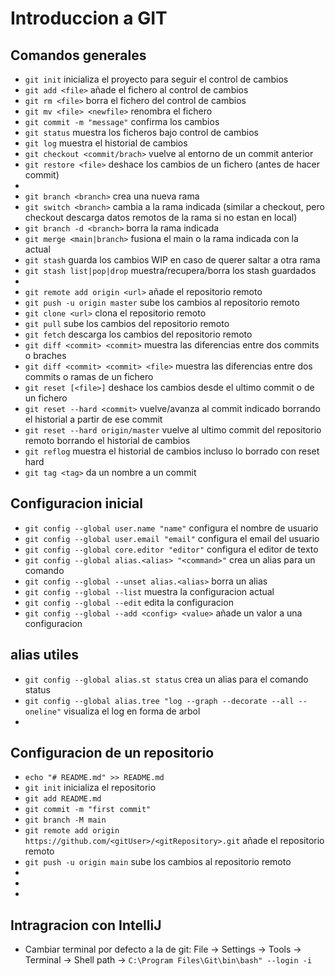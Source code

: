 # Introduccion a GIT

## Comandos generales
* ```git init``` inicializa el proyecto para seguir el control de cambios
* ```git add <file>``` añade el fichero al control de cambios
* ```git rm <file>``` borra el fichero del control de cambios
* ```git mv <file> <newfile>``` renombra el fichero
* ```git commit -m "message"``` confirma los cambios
* ```git status``` muestra los ficheros bajo control de cambios
* ```git log``` muestra el historial de cambios
* ```git checkout <commit/brach>``` vuelve al entorno de un commit anterior
* ```git restore <file>``` deshace los cambios de un fichero (antes de hacer commit)
*
* ```git branch <branch>``` crea una nueva rama
* ```git switch <branch>``` cambia a la rama indicada (similar a checkout, pero checkout descarga datos remotos de la rama si no estan en local)
* ```git branch -d <branch>``` borra la rama indicada
* ```git merge <main|branch>``` fusiona el main o la rama indicada con la actual
* ```git stash``` guarda los cambios WIP en caso de querer saltar a otra rama
* ```git stash list|pop|drop``` muestra/recupera/borra los stash guardados
*
* ```git remote add origin <url>``` añade el repositorio remoto
* ```git push -u origin master``` sube los cambios al repositorio remoto
* ```git clone <url>``` clona el repositorio remoto
* ```git pull``` sube los cambios del repositorio remoto
* ```git fetch``` descarga los cambios del repositorio remoto
* ```git diff <commit> <commit>``` muestra las diferencias entre dos commits o braches
* ```git diff <commit> <commit> <file>``` muestra las diferencias entre dos commits o ramas de un fichero
* ```git reset [<file>]``` deshace los cambios desde el ultimo commit o de un fichero
* ```git reset --hard <commit>``` vuelve/avanza al commit indicado borrando el historial a partir de ese commit
* ```git reset --hard origin/master``` vuelve al ultimo commit del repositorio remoto borrando el historial de cambios
* ```git reflog``` muestra el historial de cambios incluso lo borrado con reset hard
* ```git tag <tag>``` da un nombre a un commit

## Configuracion inicial
* ```git config --global user.name "name"``` configura el nombre de usuario
* ```git config --global user.email "email"``` configura el email del usuario
* ```git config --global core.editor "editor"``` configura el editor de texto
* ```git config --global alias.<alias> "<command>"``` crea un alias para un comando
* ```git config --global --unset alias.<alias>``` borra un alias
* ```git config --global --list``` muestra la configuracion actual
* ```git config --global --edit``` edita la configuracion
* ```git config --global --add <config> <value>``` añade un valor a una configuracion

## alias utiles
* ```git config --global alias.st status``` crea un alias para el comando status
* ```git config --global alias.tree "log --graph --decorate --all --oneline"``` visualiza el log en forma de arbol
*

## Configuracion de un repositorio
* ```echo "# README.md" >> README.md```
* ```git init``` inicializa el repositorio
* ```git add README.md```
* ```git commit -m "first commit"```
* ```git branch -M main```
* ```git remote add origin https://github.com/<gitUser>/<gitRepository>.git``` añade el repositorio remoto
* ```git push -u origin main``` sube los cambios al repositorio remoto
*
*
*



## Intragracion con IntelliJ
* Cambiar terminal por defecto a la de git: File -> Settings -> Tools -> Terminal -> Shell path -> 
```C:\Program Files\Git\bin\bash" --login -i```  
